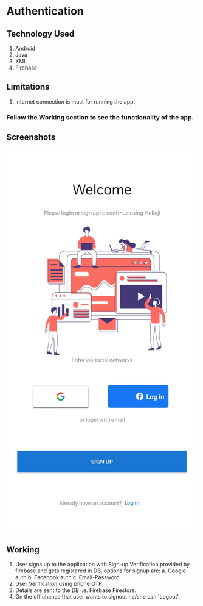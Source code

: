# Authentication

## Technology Used
1. Android
2. Java
3. XML
4. Firebase

## Limitations
1. Internet connection is must for running the app.

### Follow the Working section to see the functionality of the app.

## Screenshots
![](Screenshots/welcome_activity.jpg)



## Working
1. User signs up to the application with Sign-up Verification provided by firebase and gets registered in DB, options for signup are:
  a. Google auth
  b. Facebook auth
  c. Email-Password
2. User Verification using phone OTP
3. Details are sent to the DB i.e. Firebase Firestore.
4. On the off chance that user wants to signout he/she can 'Logout'.

